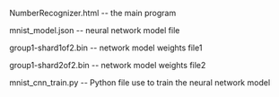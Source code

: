 NumberRecognizer.html -- the main program

mnist_model.json -- neural network model file 

group1-shard1of2.bin -- network model weights file1

group1-shard2of2.bin -- network model weights file2

mnist_cnn_train.py -- Python file use to train the neural network model 



